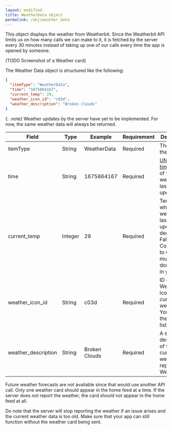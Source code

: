 ```yaml
---
layout: modified
title: WeatherData object
permalink: /obj/weather_data
---
```

This object displays the weather from Weatherbit. Since the Weatherbit API limits us on how many calls we can make to it, it is fetched by the server every 30 minutes instead of taking up one of our calls every time the app is opened by someone. 

(TODO Screenshot of a Weather card)

The Weather Data object is structured like the following:
```json
{
  "itemType": "WeatherData",
  "time": "1675864167",
  "current_temp": 29,
  "weather_icon_id": "c03d",
  "weather_description": "Broken clouds"
}
```

{: .note}
Weather updates by the server have yet to be implemented. For now, the same weather data will always be returned.

| Field               | Type    | Example       | Requirement | Description                                                                                                                   |
|---------------------|---------|---------------|-------------|-------------------------------------------------------------------------------------------------------------------------------|
| itemType            | String  | WeatherData   | Required    | The type of the object.                                                                                                       |
| time                | String  | 1675864167    | Required    | [UNIX timestamp][timestamp-converter] of when the weather was last updated.                                                   |
| current_temp        | Integer | 29            | Required    | Temperature when the weather was last updated, in degrees Fahrenheit. Conversion to Celsius must be done locally in your app. |
| weather_icon_id     | String  | c03d          | Required    | ID of the Weatherbit icon for the current weather. You can see the whole list [here][weatherbit-icon-list].                   |
| weather_description | String  | Broken Clouds | Required    | A short description of the current weather, as reported by Weatherbit.                                                        |

[timestamp-converter]: https://www.unixtimestamp.com/
[weatherbit-icon-list]: https://www.weatherbit.io/api/codes

Future weather forecasts are not available since that would use another API call. Only one weather card should appear in the home feed at a time. If the server does not report the weather, the card should not appear in the home feed at all.

Do note that the server will stop reporting the weather if an issue arises and the current weather data is too old. Make sure that your app can still function without the weather card being sent.
